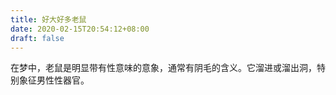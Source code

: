 ```yaml
---
title: 好大好多老鼠
date: 2020-02-15T20:54:12+08:00
draft: false
---
```


在梦中，老鼠是明显带有性意味的意象，通常有阴毛的含义。它溜进或溜出洞，特别象征男性性器官。